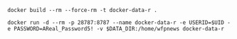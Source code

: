 

```docker build --rm --force-rm -t docker-data-r .```

```docker run -d --rm -p 28787:8787 --name docker-data-r -e USERID=$UID -e PASSWORD=AReal_Password5! -v $DATA_DIR:/home/wfpnews docker-data-r```

